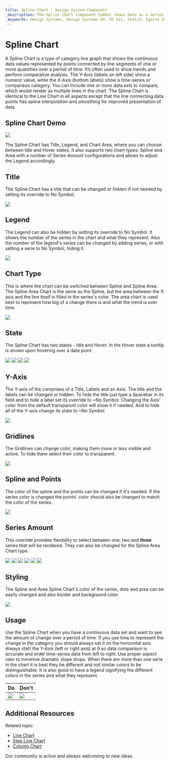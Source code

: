 ```yaml
---
title: Spline Chart - Design System Component
_description: The Spline Chart Component Symbol shows data as a series of points connected by lines with splines.
_keywords: Design Systems, Design Systems UX, UI kit, Sketch, Ignite UI for Angular, Sketch to Angular, Sketch to Angular, Angular, Angular Design System, Export code from Sketch, Design Kits for Angular, Sketch HTML, Sketch to HTML, Sketch UI kits
---
```


# Spline Chart

 A Spline Chart is a type of category line graph that shows the continuous data values represented by points connected by line segments of one or more quantities over a period of time. It’s often used to show trends and perform comparative analysis. The Y-Axis (labels on left side) show a numeric value, while the X-Axis (bottom labels) show a time-series or comparison category. You can include one or more data sets to compare, which would render as multiple lines in the chart. The Spline Chart is identical to the Line Chart in all aspects except that the line connecting data points has spline interpolation and smoothing for improved presentation of data.


## Spline Chart Demo

<img class="responsive-img" src="../images/spline_chart_demo.png" srcset="../images/spline_chart_demo@2x.png 2x" />

The Spline Chart has Title, Legend, and Chart Area, where you can choose between Idle and Hover states. It also supports two chart types: Spline and Area with a number of Series Amount configurations and allows to adjust the Legend accordingly.

## Title

The Spline Chart has a title that can be changed or hidden if not needed by setting its override to No Symbol.

<img class="responsive-img" src="../images/spline_chart_title.png" srcset="../images/spline_chart_title@2x.png 2x" />

## Legend

The Legend can also be hidden by setting its override to No Symbol. It shows the number of the series in the chart and what they represent. Also the number of the legend's series can be changed by adding series, or with setting a serie to No Symbol, hiding it.

<img class="responsive-img" src="../images/spline_chart_legend.png" srcset="../images/spline_chart_legend@2x.png 2x" />

## Chart Type

This is where the chart can be switched between Spline and Spline Area. The Spline Area Chart is the same as the Spline, but the area between the X axis and the line itself is filled in the series's color. The area chart is used best to represent how big of a change there is and what the trend is over time.

<img class="responsive-img" src="../images/spline_area_chart_three_series.png" srcset="../images/spline_area_chart_three_series@2x.png 2x" />

## State

The Spline Chart has two states - Idle and Hover. In the Hover state a tooltip is shown upon hovering over a data point.

<img class="responsive-img" src="../images/spline_chart_tooltip-off.png" srcset="../images/spline_chart_tooltip-off@2x.png 2x" />
<img class="responsive-img" src="../images/spline_area_chart_tooltip-off.png" srcset="../images/spline_area_chart_tooltip-off@2x.png 2x" />
<img class="responsive-img" src="../images/spline_chart_tooltip-on.png" srcset="../images/spline_chart_tooltip-on@2x.png 2x" />
<img class="responsive-img" src="../images/spline_area_chart_tooltip-on.png" srcset="../images/spline_area_chart_tooltip-on@2x.png 2x" />

## Y-Axis

The Y-axis of the comprises of a Title, Labels and an Axis. The title and the labels can be changed or hidden. To hide the title just type a Spacebar in its field and to hide a label set its override to ~No Symbol. Changing the Axis' color from the default transparent color will show it if needed. And to hide all of the Y-axis change its state to ~No Symbol.

<img class="responsive-img" src="../images/spline_chart_axis.png" srcset="../images/spline_chart_axis@2x.png 2x" />

## Gridlines

The Gridlines can change color, making them more or less visible and active. To hide them select their color to transparent.

<img class="responsive-img" src="../images/spline_chart_gridlines.png" srcset="../images/spline_chart_gridlines@2x.png 2x" />

## Spline and Points

The color of the spline and the points can be changed if it's needed. If the series color is changed the points' color should also be changed to match the color of the series.

<img class="responsive-img" src="../images/spline_chart_colors.png" srcset="../images/spline_chart_colors@2x.png 2x" />

## Series Amount

This override provides flexibility to select between one, two and **three** series that will be rendered. They can also be changed for the Spline Area Chart type.

<img class="responsive-img" src="../images/spline_chart_one_series.png" srcset="../images/spline_chart_one_series@2x.png 2x" />
<img class="responsive-img" src="../images/spline_chart_two_series.png" srcset="../images/spline_chart_two_series@2x.png 2x" />
<img class="responsive-img" src="../images/spline_chart_three_series.png" srcset="../images/spline_chart_three_series@2x.png 2x" />

<img class="responsive-img" src="../images/spline_area_chart_one_series.png" srcset="../images/spline_area_chart_one_series@2x.png 2x" />
<img class="responsive-img" src="../images/spline_area_chart_two_series.png" srcset="../images/spline_area_chart_two_series@2x.png 2x" />
<img class="responsive-img" src="../images/spline_area_chart_three_series.png" srcset="../images/line_area_hart_three_series@2x.png 2x" />

## Styling

The Spline and Area Spline Chart's color of the series, dots and area can be easily changed and also border and background color.

<img class="responsive-img" src="../images/spline_chart_styling.png" srcset="../images/spline_chart_styling@2x.png 2x" />

## Usage

Use the Spline Chart when you have a continuous data set and want to see the amount of change over a period of time. If you use time to represent the change in the category you should always set it on the horizontal axis. Always start the Y-Axis (left or right axis) at 0 so data comparison is accurate and order time-series data from left to right. Use proper aspect ratio to minimize dramatic slope drops. When there are more than one serie in the chart it is best they be different and not similar colors to be distinguishable. It is also good to have a legend signifying the different colors in the series and what they represent.


| Do                                                                                             | Don't                                                                                              |
| ---------------------------------------------------------------------------------------------- | -------------------------------------------------------------------------------------------------- |
| <img class="responsive-img" src="../images/line_chart_do1.png" srcset="../images/line_chart_do1@2x.png 2x" /> | <img class="responsive-img" src="../images/line_chart_dont1.png" srcset="../images/line_chart_dont1@2x.png 2x" /> | 

## Additional Resources

Related topic:

- [Line Chart](../line-chart.md)
- [Step Line Chart](../step-line-chart.md)
- [Column Chart](../column-chart.md)

Our community is active and always welcoming to new ideas.
